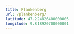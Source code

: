 ```yaml
---
title: Plankenberg
url: /plankenberg/
latitude: 47.224826400000005
longitude: 9.818920700000001
---
```

